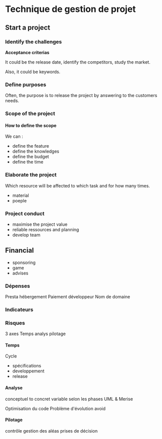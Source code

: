 # Technique de gestion de projet
## Start a project

### Identify the challenges
**Acceptance criterias**

It could be the release date, identify the competitors, study the market. 

Also, it could be keywords.


### Define purposes
Often, the purpose is to release the project by answering to the customers needs.

### Scope of the project
#### How to define the scope
We can :
- define the feature
- define the knowledges
- define the budget
- define the time


### Elaborate the project
Which resource will be affected to which task and for how many times. 
- material
- poeple

### Project conduct
- maximise the project value
- reliable ressources and planning
- develop team 

## Financial 
- sponsoring
- game
- advises

### Dépenses
Presta hébergement
Paiement développeur 
Nom de domaine

### Indicateurs

### Risques
3 axes
Temps
analys
pilotage

#### Temps
Cycle
- spécifications
- developpement
- release

#### Analyse
conceptuel to concret
variable selon les phases
UML & Merise

Optimisation du code 
Problème d'évolution avoid

#### Pilotage
contrôle 
gestion des aléas
prises de décision
